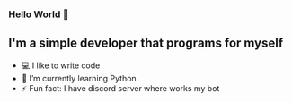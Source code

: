 ### Hello World 👋

## I'm a simple developer that programs for myself

- 💻 I like to write code
- 🐍 I’m currently learning Python
- ⚡ Fun fact: I have discord server where works my bot

<br />
<!--
**Lesh1y/Lesh1y** is a ✨ _special_ ✨ repository because its `README.md` (this file) appears on your GitHub profile.

Here are some ideas to get you started:

- 🔭 I’m currently working on ...
- 🌱 I’m currently learning ...
- 👯 I’m looking to collaborate on ...
- 🤔 I’m looking for help with ...
- 💬 Ask me about ...
- 📫 How to reach me: ...
- 😄 Pronouns: ...
- ⚡ Fun fact: ...
-->
